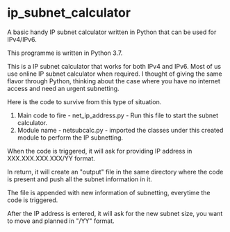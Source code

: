 # ip_subnet_calculator
A basic handy IP subnet calculator written in Python that can be used for IPv4/IPv6.

This programme is written in Python 3.7.

This is a IP subnet calculator that works for both IPv4 and IPv6. Most of us use online IP subnet calculator when required. I thought of giving the same flavor through Python, thinking about the case where you have no internet access and need an urgent subnetting.

Here is the code to survive from this type of situation.

1. Main code to fire - net_ip_address.py - Run this file to start the subnet calculator.
2. Module name - netsubcalc.py - imported the classes under this created module to perform the IP subnetting.

When the code is triggered, it will ask for providing IP address in XXX.XXX.XXX.XXX/YY format.

In return, it will create an "output" file in the same directory where the code is present and push all the subnet information in it.

The file is appended with new information of subnetting, everytime the code is triggered.

After the IP address is entered, it will ask for the new subnet size, you want to move and planned in "/YY" format.






